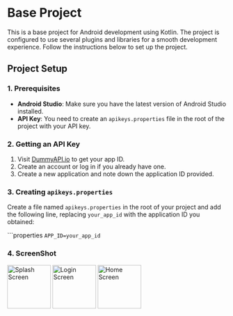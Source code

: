 # Base Project

This is a base project for Android development using Kotlin. The project is configured to use several plugins and libraries for a smooth development experience. Follow the instructions below to set up the project.

## Project Setup

### 1. Prerequisites

- **Android Studio**: Make sure you have the latest version of Android Studio installed.
- **API Key**: You need to create an `apikeys.properties` file in the root of the project with your API key.

### 2. Getting an API Key

1. Visit [DummyAPI.io](https://dummyapi.io/) to get your app ID.
2. Create an account or log in if you already have one.
3. Create a new application and note down the application ID provided.

### 3. Creating `apikeys.properties`

Create a file named `apikeys.properties` in the root of your project and add the following line, replacing `your_app_id` with the application ID you obtained:

```properties `APP_ID=your_app_id`


### 4. ScreenShot
<img src="https://github.com/user-attachments/assets/c45d29f8-73aa-4d44-a3ed-479046175603" alt="Splash Screen" width="100"/>
<img src="https://github.com/user-attachments/assets/79f56ef2-9b0e-4163-b645-cc65c0d144f3" alt="Login Screen" width="100"/>
<img src="https://github.com/user-attachments/assets/47bc4c4b-93c1-4c51-9f00-a69ba931c521" alt="Home Screen" width="100"/>




